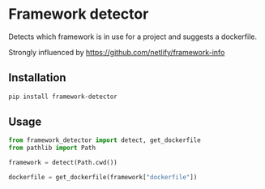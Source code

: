# Framework detector

Detects which framework is in use for a project and suggests a dockerfile.

Strongly influenced by https://github.com/netlify/framework-info

## Installation

```sh
pip install framework-detector
```

## Usage

```python
from framework_detector import detect, get_dockerfile
from pathlib import Path

framework = detect(Path.cwd())

dockerfile = get_dockerfile(framework["dockerfile"])
```